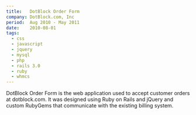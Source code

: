 ```yaml
---
title:   DotBlock Order Form
company: DotBlock.com, Inc
period:  Aug 2010 - May 2011
date:    2010-08-01
tags:
  - css
  - javascript
  - jquery
  - mysql
  - php
  - rails 3.0
  - ruby
  - whmcs
---
```


DotBlock Order Form is the web application used to accept customer orders at
dotblock.com. It was designed using Ruby on Rails and jQuery and custom
RubyGems that communicate with the existing billing system.

<!--
**Biggest Challenge:** 

**Biggest Triumph:**
-->
